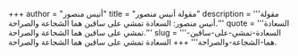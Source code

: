 +++
author = "أنيس منصور"
title = "مقولة أنيس منصور"
description = '''مقولة أنيس منصور: السعادة تمشي على ساقين هما الشجاعة والصراحة.'''
quote = '''السعادة تمشي على ساقين هما الشجاعة والصراحة.'''
slug = '''السعادة-تمشي-على-ساقين-هما-الشجاعة-والصراحة'''
+++
السعادة تمشي على ساقين هما الشجاعة والصراحة.
